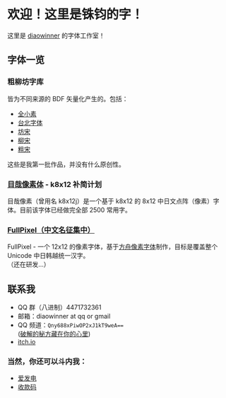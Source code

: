 # 欢迎！这里是铢钧的字！
这里是 [diaowinner](https://github.com/diaowinner) 的字体工作室！
## 字体一览
### 粗柳坊字库
皆为不同来源的 BDF 矢量化产生的。包括：
- [全小素](https://diaowinner.itch.io/galmuri-extended)
- [台北字体](https://diaowinner.itch.io/taipei-fonts)
- [坊宋](https://diaowinner.itch.io/fonsung)
- [柳宋](https://diaowinner.itch.io/lyusung)
- [粗宋](https://diaowinner.itch.io/chusung)

这些是我第一批作品，并没有什么原创性。
### [目哉像素体](https://github.com/DWNfonts/MuzaiPixel) - k8x12 补简计划
目哉像素（曾用名 k8x12j）是一个基于 k8x12 的 8x12 中日文点阵（像素）字体。目前该字体已经做完全部 2500 常用字。
### [FullPixel（中文名征集中）](https://github.com/DWNfonts/FullPixel)
FullPixel - 一个 12x12 的像素字体，基于[方舟像素字体](https://raw.githubusercontent.com/TakWolf/ark-pixel-font)制作，目标是覆盖整个 Unicode 中日韩越统一汉字。  
（还在研发…）
## 联系我
- QQ 群（八进制）4471732361
- 邮箱：diaowinner at qq or gmail
- QQ 频道：`Qny688xPiwOP2xJ1kT9weA==`  
([破解的秘方藏在你的心里](http://hi.pcmoe.net/aes.html))
- [itch.io](https://diaowinner.itch.io/)
### 当然，你还可以斗内我：
- [爱发电](https://afdian.net/@DWNfonts)
- [收款码](https://github.com/DWNfonts/MuzaiPixel/blob/main/docs/donate.md#%E6%94%B6%E6%AC%BE%E7%A0%81)
